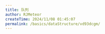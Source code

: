 ```yaml
---
title: 队列
author: RJMeteor
createTime: 2024/11/08 01:45:07
permalink: /basics/dataStructure/vd93dcgm/
---
```

